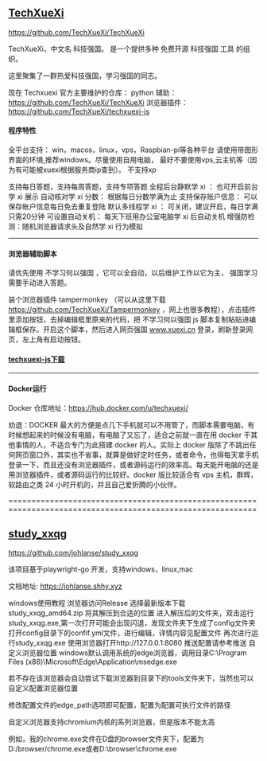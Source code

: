 ## [TechXueXi](https://github.com/TechXueXi/TechXueXi)

https://github.com/TechXueXi/TechXueXi

TechXueXi，中文名 科技强国。 是一个提供多种 免费开源 科技强国 工具 的组织。

这里聚集了一群热爱科技强国，学习强国的同志。

现在 Techxuexi 官方主要维护的仓库：
python 辅助： https://github.com/TechXueXi/TechXueXi
浏览器插件： https://github.com/TechXueXi/techxuexi-js


#### 程序特性

全平台支持： win，macos，linux，vps，Raspbian-pi等各种平台
请使用带图形界面的环境,推荐windows。尽量使用自用电脑，
最好不要使用vps,云主机等（因为有可能被xuexi根据服务商ip查到）。
不支持xp

支持每日答题，支持每周答题，支持专项答题
全程后台静默学 xi ： 也可开启前台学 xi 展示
自动核对学 xi 分数： 根据每日分数学满为止
支持保存账户信息： 可以保存帐户信息每日免去重复登陆
默认多线程学 xi ： 可关闭，建议开启，每日学满只需20分钟
可设置自动关机： 每天下班用办公室电脑学 xi 后自动关机
增强防检测：随机浏览器请求头及自然学 xi 行为模拟

------------------------------------------------------------------

#### 浏览器辅助脚本

请优先使用 不学习何以强国 ，它可以全自动，以后维护工作以它为主， 强国学习 需要手动进入答题。

装个浏览器插件 tampermonkey （可以从这里下载 https://github.com/TechXueXi/Tampermonkey ，网上也很多教程），点击插件里添加按钮，去掉编辑框里原来的代码，把 不学习何以强国 js 脚本复制粘贴进编辑框保存。开启这个脚本，然后进入网页强国 www.xuexi.cn 登录，刷新登录网页，左上角有启动按钮。


#### [techxuexi-js下载](https://mokk731.github.io/ziprar/win-tools/techxuexi-js-20220206.zip)
------------------------------------------------------------------

#### Docker运行

Docker 仓库地址：https://hub.docker.com/u/techxuexi/

劝退：DOCKER 最大的方便是点几下手机就可以不用管了，而脚本需要电脑，有时候想起来的时候没有电脑，有电脑了又忘了，适合之前就一直在用 docker 干其他事情的人，不适合专门为此搭建 docker 的人。实际上 docker 版除了不跳出任何网页窗口外，其实也不省事，就算是做好定时任务，或者命令，也得每天拿手机登录一下，而且还没有浏览器插件，或者源码运行的效率高。每天能开电脑的还是用浏览器插件，或者源码运行的比较好。docker 版比较适合有 vps 主机，群辉，软路由之类 24 小时开机的，并且自己爱折腾的小伙伴。


============================================================================================================

## [study_xxqg](https://github.com/johlanse/study_xxqg)

https://github.com/johlanse/study_xxqg

该项目基于playwright-go 开发，支持windows，linux,mac

文档地址: https://johlanse.shhy.xyz


windows使用教程
浏览器访问Release
选择最新版本下载 study_xxqg_amd64.zip
将其解压到合适的位置
进入解压后的文件夹，双击运行study_xxqg.exe,第一次打开可能会出现闪退，发现文件夹下生成了config文件夹
打开config目录下的confif.yml文件，进行编辑，详情内容见配置文件
再次进行运行study_xxqg.exe
使用浏览器打开http://127.0.0.1:8080
推送配置请参考推送
自定义浏览器位置
windows默认调用系统的edge浏览器，调用目录C:\Program Files (x86)\Microsoft\Edge\Application\msedge.exe

若不存在该浏览器会自动尝试下载浏览器到目录下的tools文件夹下，当然也可以自定义配置浏览器位置

修改配置文件的edge_path选项即可配置，配置为配置可执行文件的路径

自定义浏览器支持chromium内核的系列浏览器，但是版本不能太高

例如，我的chrome.exe文件在D盘的browser文件夹下，配置为D:/browser/chrome.exe或者D:\\browser\\chrome.exe
